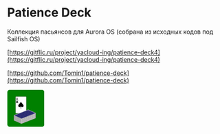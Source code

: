 Patience Deck
===================

Коллекция пасьянсов для Aurora OS (собрана из исходных кодов под Sailfish OS)

[https://gitflic.ru/project/yacloud-ing/patience-deck4](https://gitflic.ru/project/yacloud-ing/patience-deck4)

[https://github.com/Tomin1/patience-deck](https://github.com/Tomin1/patience-deck)

![picture](../assets/images/open-source/patience-deck.png)